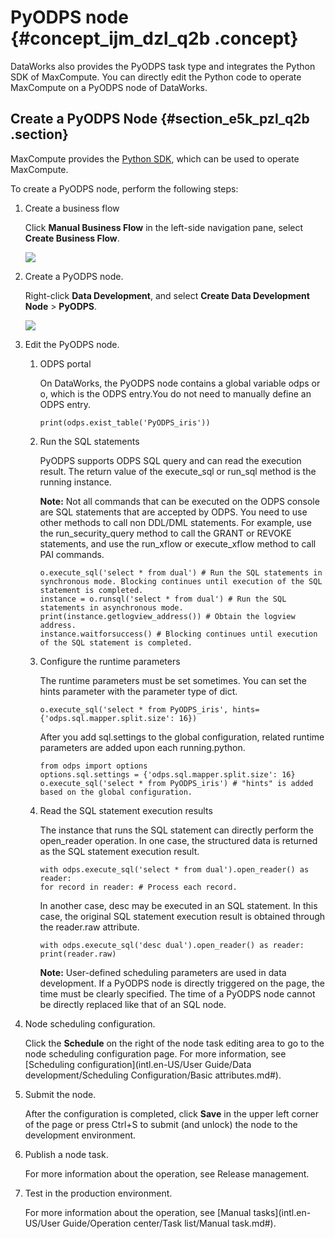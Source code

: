 # PyODPS node {#concept_ijm_dzl_q2b .concept}

DataWorks also provides the PyODPS task type and integrates the Python SDK of MaxCompute. You can directly edit the Python code to operate MaxCompute on a PyODPS node of DataWorks.

## Create a PyODPS Node {#section_e5k_pzl_q2b .section}

MaxCompute provides the [Python SDK](https://www.alibabacloud.com/help/doc-detail/34615.htm), which can be used to operate MaxCompute.

To create a PyODPS node, perform the following steps:

1.  Create a business flow

    Click **Manual Business Flow** in the left-side navigation pane, select **Create Business Flow**.

    ![](http://static-aliyun-doc.oss-cn-hangzhou.aliyuncs.com/assets/img/16319/15382083657961_en-US.png)

2.  Create a PyODPS node.

    Right-click **Data Development**, and select **Create Data Development Node** \> **PyODPS**.

    ![](http://static-aliyun-doc.oss-cn-hangzhou.aliyuncs.com/assets/img/16322/15382083658036_en-US.png)

3.  Edit the PyODPS node.
    1.  ODPS portal

        On DataWorks, the PyODPS node contains a global variable odps or o, which is the ODPS entry.You do not need to manually define an ODPS entry.

        ```
        print(odps.exist_table('PyODPS_iris'))
        ```

    2.  Run the SQL statements

        PyODPS supports ODPS SQL query and can read the execution result. The return value of the execute\_sql or run\_sql method is the running instance.

        **Note:** Not all commands that can be executed on the ODPS console are SQL statements that are accepted by ODPS. You need to use other methods to call non DDL/DML statements. For example, use the run\_security\_query method to call the GRANT or REVOKE statements, and use the run\_xflow or execute\_xflow method to call PAI commands.

        ```
        o.execute_sql('select * from dual') # Run the SQL statements in synchronous mode. Blocking continues until execution of the SQL statement is completed.
        instance = o.runsql('select * from dual') # Run the SQL statements in asynchronous mode.
        print(instance.getlogview_address()) # Obtain the logview address.
        instance.waitforsuccess() # Blocking continues until execution of the SQL statement is completed.
        ```

    3.  Configure the runtime parameters

        The runtime parameters must be set sometimes. You can set the hints parameter with the parameter type of dict.

        ```
        o.execute_sql('select * from PyODPS_iris', hints={'odps.sql.mapper.split.size': 16})
        ```

        After you add sql.settings to the global configuration, related runtime parameters are added upon each running.python.

        ```
        from odps import options
        options.sql.settings = {'odps.sql.mapper.split.size': 16}
        o.execute_sql('select * from PyODPS_iris') # "hints" is added based on the global configuration.
        ```

    4.  Read the SQL statement execution results

        The instance that runs the SQL statement can directly perform the open\_reader operation. In one case, the structured data is returned as the SQL statement execution result.

        ```
        with odps.execute_sql('select * from dual').open_reader() as reader:
        for record in reader: # Process each record.
        ```

        In another case, desc may be executed in an SQL statement. In this case, the original SQL statement execution result is obtained through the reader.raw attribute.

        ```
        with odps.execute_sql('desc dual').open_reader() as reader:
        print(reader.raw)
        ```

        **Note:** User-defined scheduling parameters are used in data development. If a PyODPS node is directly triggered on the page, the time must be clearly specified. The time of a PyODPS node cannot be directly replaced like that of an SQL node.

4.  Node scheduling configuration.

    Click the **Schedule** on the right of the node task editing area to go to the node scheduling configuration page. For more information, see [Scheduling configuration](intl.en-US/User Guide/Data development/Scheduling Configuration/Basic attributes.md#).

5.  Submit the node.

    After the configuration is completed, click **Save** in the upper left corner of the page or press Ctrl+S to submit \(and unlock\) the node to the development environment.

6.  Publish a node task.

    For more information about the operation, see Release management.

7.  Test in the production environment.

    For more information about the operation, see [Manual tasks](intl.en-US/User Guide/Operation center/Task list/Manual task.md#).


